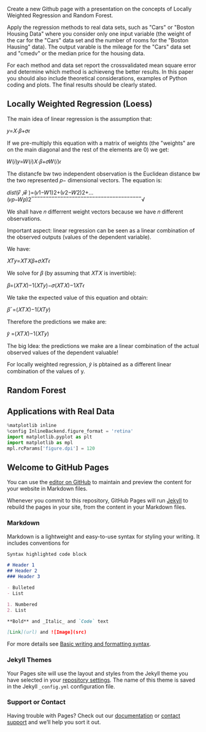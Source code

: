 Create a new Github page with a presentation on the concepts of Locally Weighted Regression and Random Forest. 

Apply the regression methods to real data sets, such as "Cars" or "Boston Housing Data" where you consider only one input variable 
(the weight of the car for the "Cars" data set and the number of rooms for the "Boston Hausing" data). 
The output varable is the mileage for the "Cars" data set and "cmedv" or the median price for the housing data.

For each method and data set report the crossvalidated mean square error and determine which method is achieveng the better results.
In this paper you should also include theoretical considerations, examples of Python coding and plots. 
The final results should be clearly stated.


## Locally Weighted Regression (Loess)
The main idea of linear regression is the assumption that:

𝑦=𝑋⋅𝛽+𝜎𝜖 

If we pre-multiply this equation with a matrix of weights (the "weights" are on the main diagonal and the rest of the elements are 0) we get:

𝑊(𝑖)𝑦=𝑊(𝑖)𝑋⋅𝛽+𝜎𝑊(𝑖)𝜖 

The distancfe bw two independent observation is the Euclidean distance bw the two represented  𝑝− dimensional vectors. The equation is:

𝑑𝑖𝑠𝑡(𝑣⃗ ,𝑤⃗ )=(𝑣1−𝑊1)2+(𝑣2−𝑊2)2+...(𝑣𝑝−𝑊𝑝)2‾‾‾‾‾‾‾‾‾‾‾‾‾‾‾‾‾‾‾‾‾‾‾‾‾‾‾‾‾‾‾‾‾‾‾‾‾‾√ 

We shall have  𝑛  differrent weight vectors because we have  𝑛  different observations.

Important aspect: linear regression can be seen as a linear combination of the observed outputs (values of the dependent variable).

We have:

𝑋𝑇𝑦=𝑋𝑇𝑋𝛽+𝜎𝑋𝑇𝜖 

We solve for  𝛽  (by assuming that  𝑋𝑇𝑋  is invertible):

𝛽=(𝑋𝑇𝑋)−1(𝑋𝑇𝑦)−𝜎(𝑋𝑇𝑋)−1𝑋𝑇𝜖 

We take the expected value of this equation and obtain:

𝛽¯=(𝑋𝑇𝑋)−1(𝑋𝑇𝑦) 

Therefore the predictions we make are:

𝑦̂ =(𝑋𝑇𝑋)−1(𝑋𝑇𝑦) 

The big Idea: the predictions we make are a linear combination of the actual observed values of the dependent valuable!

For locally weighted regression,  𝑦̂   is pbtained as a different linear combination of the values of y.

## Random Forest





## Applications with Real Data
```python
%matplotlib inline
%config InlineBackend.figure_format = 'retina'
import matplotlib.pyplot as plt
import matplotlib as mpl
mpl.rcParams['figure.dpi'] = 120
```













## Welcome to GitHub Pages

You can use the [editor on GitHub](https://github.com/r-fukutoku/Project2/edit/gh-pages/index.md) to maintain and preview the content for your website in Markdown files.

Whenever you commit to this repository, GitHub Pages will run [Jekyll](https://jekyllrb.com/) to rebuild the pages in your site, from the content in your Markdown files.

### Markdown

Markdown is a lightweight and easy-to-use syntax for styling your writing. It includes conventions for

```markdown
Syntax highlighted code block

# Header 1
## Header 2
### Header 3

- Bulleted
- List

1. Numbered
2. List

**Bold** and _Italic_ and `Code` text

[Link](url) and ![Image](src)
```

For more details see [Basic writing and formatting syntax](https://docs.github.com/en/github/writing-on-github/getting-started-with-writing-and-formatting-on-github/basic-writing-and-formatting-syntax).

### Jekyll Themes

Your Pages site will use the layout and styles from the Jekyll theme you have selected in your [repository settings](https://github.com/r-fukutoku/Project2/settings/pages). The name of this theme is saved in the Jekyll `_config.yml` configuration file.

### Support or Contact

Having trouble with Pages? Check out our [documentation](https://docs.github.com/categories/github-pages-basics/) or [contact support](https://support.github.com/contact) and we’ll help you sort it out.
